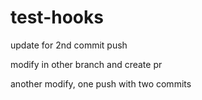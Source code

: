 # test-hooks

update for 2nd commit push

modify in other branch and create pr

another modify, one push with two commits